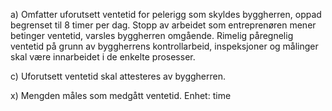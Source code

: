 a) Omfatter uforutsett ventetid for pelerigg som skyldes byggherren, oppad begrenset til 8 timer per dag. Stopp av arbeidet som entreprenøren mener betinger ventetid, varsles byggherren omgående. Rimelig påregnelig ventetid på grunn av byggherrens kontrollarbeid, inspeksjoner og målinger skal være innarbeidet i de enkelte prosesser.

c) Uforutsett ventetid skal attesteres av byggherren.

x) Mengden måles som medgått ventetid. Enhet: time

